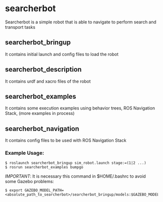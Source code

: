 # searcherbot
Searcherbot is a simple robot that is able to navigate to perform search and transport tasks

## searcherbot_bringup
It contains initial launch and config files to load the robot

## searcherbot_description
It contains urdf and xacro files of the robot

## searcherbot_examples
It contains some execution examples using behavior trees, ROS Navigation Stack, (more examples in process)

## searcherbot_navigation
It contains config files to be used with ROS Navigation Stack

### Example Usage:
~~~
$ roslaunch searcherbot_bringup sim_robot.launch stage:=(1|2 ...)
$ rosrun searcherbot_examples bumpgo
~~~

*IMPORTANT*: It is necessary this command in $HOME/.bashrc to avoid some Gazebo problems:
~~~
$ export GAZEBO_MODEL_PATH=<absolute_path_to_searcherbot>/searcherbot_bringup/models:$GAZEBO_MODEL_PATH
~~~
